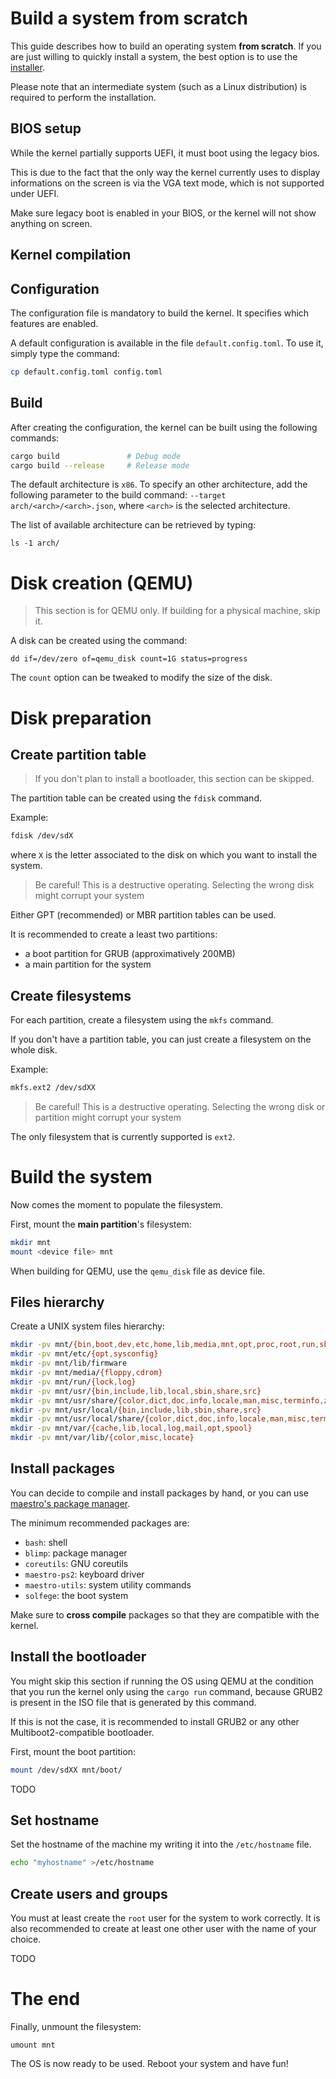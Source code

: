 # Build a system from scratch

This guide describes how to build an operating system **from scratch**.
If you are just willing to quickly install a system, the best option is to use the [installer](../installer.md).

Please note that an intermediate system (such as a Linux distribution) is required to perform the installation.



## BIOS setup

While the kernel partially supports UEFI, it must boot using the legacy bios.

This is due to the fact that the only way the kernel currently uses to display informations on the screen is via the VGA text mode, which is not supported under UEFI.

Make sure legacy boot is enabled in your BIOS, or the kernel will not show anything on screen.



## Kernel compilation

## Configuration

The configuration file is mandatory to build the kernel. It specifies which features are enabled.

A default configuration is available in the file `default.config.toml`. To use it, simply type the command:

```sh
cp default.config.toml config.toml
```



## Build

After creating the configuration, the kernel can be built using the following commands:

```sh
cargo build               # Debug mode
cargo build --release     # Release mode
```

The default architecture is `x86`. To specify an other architecture, add the following parameter to the build command: `--target arch/<arch>/<arch>.json`, where `<arch>` is the selected architecture.

The list of available architecture can be retrieved by typing:

```
ls -1 arch/
```



# Disk creation (QEMU)

> This section is for QEMU only. If building for a physical machine, skip it.

A disk can be created using the command:

```
dd if=/dev/zero of=qemu_disk count=1G status=progress
```

The `count` option can be tweaked to modify the size of the disk.



# Disk preparation

## Create partition table

> If you don't plan to install a bootloader, this section can be skipped.

The partition table can be created using the `fdisk` command.

Example:
```sh
fdisk /dev/sdX
```

where `X` is the letter associated to the disk on which you want to install the system.

> Be careful! This is a destructive operating. Selecting the wrong disk might corrupt your system

Either GPT (recommended) or MBR partition tables can be used.

It is recommended to create a least two partitions:
- a boot partition for GRUB (approximatively 200MB)
- a main partition for the system



## Create filesystems

For each partition, create a filesystem using the `mkfs` command.

If you don't have a partition table, you can just create a filesystem on the whole disk.

Example:
```sh
mkfs.ext2 /dev/sdXX
```

> Be careful! This is a destructive operating. Selecting the wrong disk or partition might corrupt your system

The only filesystem that is currently supported is `ext2`.



# Build the system

Now comes the moment to populate the filesystem.

First, mount the **main partition**'s filesystem:

```sh
mkdir mnt
mount <device file> mnt
```

When building for QEMU, use the `qemu_disk` file as device file.



## Files hierarchy

Create a UNIX system files hierarchy:

```sh
mkdir -pv mnt/{bin,boot,dev,etc,home,lib,media,mnt,opt,proc,root,run,sbin,srv,sys,tmp,usr,var}
mkdir -pv mnt/etc/{opt,sysconfig}
mkdir -pv mnt/lib/firmware
mkdir -pv mnt/media/{floppy,cdrom}
mkdir -pv mnt/run/{lock,log}
mkdir -pv mnt/usr/{bin,include,lib,local,sbin,share,src}
mkdir -pv mnt/usr/share/{color,dict,doc,info,locale,man,misc,terminfo,zoneinfo}
mkdir -pv mnt/usr/local/{bin,include,lib,sbin,share,src}
mkdir -pv mnt/usr/local/share/{color,dict,doc,info,locale,man,misc,terminfo,zoneinfo}
mkdir -pv mnt/var/{cache,lib,local,log,mail,opt,spool}
mkdir -pv mnt/var/lib/{color,misc,locate}
```



## Install packages

You can decide to compile and install packages by hand, or you can use [maestro's package manager](https://github.com/llenotre/blimp).

The minimum recommended packages are:
- `bash`: shell
- `blimp`: package manager
- `coreutils`: GNU coreutils
- `maestro-ps2`: keyboard driver
- `maestro-utils`: system utility commands
- `solfege`: the boot system

Make sure to **cross compile** packages so that they are compatible with the kernel.



## Install the bootloader

You might skip this section if running the OS using QEMU at the condition that you run the kernel only using the `cargo run` command, because GRUB2 is present in the ISO file that is generated by this command.

If this is not the case, it is recommended to install GRUB2 or any other Multiboot2-compatible bootloader.

First, mount the boot partition:

```sh
mount /dev/sdXX mnt/boot/
```

TODO



## Set hostname

Set the hostname of the machine my writing it into the `/etc/hostname` file.

```sh
echo "myhostname" >/etc/hostname
```



## Create users and groups

You must at least create the `root` user for the system to work correctly. It is also recommended to create at least one other user with the name of your choice.

TODO



# The end

Finally, unmount the filesystem:

```
umount mnt
```

The OS is now ready to be used. Reboot your system and have fun!
